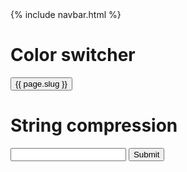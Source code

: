 <html lang="{{ site.lang | default: "en-US" }}">
  <head>
    <meta name="viewport" content="width=device-width, initial-scale=1">
    <meta charset="utf-8">
    <title>{{ page.title }} - {{ site.title }}</title>
    <script type="text/javascript" src="{{ "/assets/js/main.js" | relative_url }}"></script>
    <link rel="stylesheet" href="{{ "/assets/css/main.css" | relative_url }}">
  </head>
  <body>
    <div class="py-24 max-w-4xl mx-auto">
      {% include navbar.html %}
      <div>
        <h1>Color switcher</h1>
        <div>
          <button class="btn" data-color-toggle>
            {{ page.slug }}
          </button>
        </div>
        <h1>String compression</h1>
        <div>
          <input type="text">
          <button>Submit</button>
        </div>
      </div>
    </div>
  </body>
  <script type="text/javascript">
    document.addEventListener('DOMContentLoaded', () => {
      const colorToggle = document.querySelector('[data-color-toggle]');
      if (colorToggle) {
        colorToggle.addEventListener('click', () => {
          colorToggle.classList.toggle('toggled');
        });
      }
    });
  </script>
</html>

